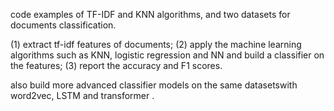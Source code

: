 code examples of TF-IDF and KNN algorithms, and two datasets for documents classification.

(1) extract tf-idf features  of documents; 
(2) apply the machine learning algorithms such as KNN, logistic regression and NN and build a classifier on the features; 
(3) report the accuracy and F1 scores.

also build more advanced classifier models on the same datasetswith word2vec, LSTM and transformer .
